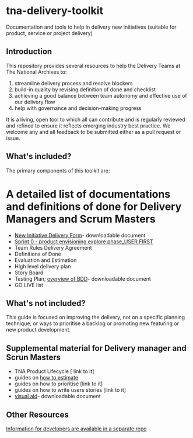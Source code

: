 # tna-delivery-toolkit
 Documentation and tools to help in delivery new initiatives (suitable for product, service or project delivery)  

## Introduction  
This repository provides several resources to help the Delivery Teams at The National Archives to:  

1.	streamline delivery process and resolve blockers
2.	build-in quality by revising definition of done and checklist 
3.	achieving a good balance between team autonomy and effective use of our delivery flow
4.	help with governance and decision-making progress

It is a living, open tool to which all can contribute and is regularly reviewed and refined to ensure it reflects emerging industry best practice. We welcome any and all feedback to be submitted either as a pull request or issue.  

## What's included?  
The primary components of this toolkit are:  

# A detailed list of documentations and definitions of done for Delivery Managers and Scrum Masters  
*	[New Initiative Delivery Form](https://github.com/nationalarchives/tna-delivery-toolkit/blob/master/New%20Initiative%20Delivery%20Form.docx)- downloadable document
* [Sprint 0 - product envisioning explore phase_USER FIRST](https://github.com/nationalarchives/tna-delivery-toolkit/blob/master/Sprint%200%20-%20product%20envisioning%20explore%20phase_USER%20FIRST.docx)
*	Team Rules Delivery Agreement
*	Definitions of Done
*	Evaluation and Estimation
*	High level delivery plan
*	Story Board
*	Testing Plan; [overview of BDD](https://github.com/nationalarchives/tna-delivery-toolkit/blob/master/DocumentsBDD.pptx)- downloadable document 
*	GO LIVE list 

## What's not included?  
This guide is focused on improving the delivery, 
not on a specific planning technique, or ways to prioritise a backlog or promoting new featuring or new product development.  

## Supplemental material for Delivery manager and Scrun Masters
*	TNA Product Lifecycle [ link to it]
*	guides on [how to estimate](https://github.com/nationalarchives/tna-delivery-toolkit/blob/master/howtoestimate.md)
*	guides on how to prioritise [link to it]
*	guides on how to write users stories [link to it]
* [visual aid](https://github.com/nationalarchives/tna-delivery-toolkit/blob/master/Delivery%20%20Toolkit%20-%20Visual%20Aid.docx)- downloadable document

## Other Resources
[Information for developers are available in a separate repo](https://github.com/nationalarchives/development-guide)

